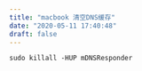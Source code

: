 ```yaml
---
title: "macbook 清空DNS缓存"
date: "2020-05-11 17:40:48"
draft: false
---
```

```
sudo killall -HUP mDNSResponder
```

